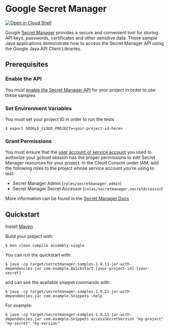 # Google Secret Manager

<a href="https://console.cloud.google.com/cloudshell/open?git_repo=https://github.com/GoogleCloudPlatform/java-docs-samples&page=editor&open_in_editor=secretmanager/README.md">
<img alt="Open in Cloud Shell" src ="http://gstatic.com/cloudssh/images/open-btn.png"></a>

Google [Secret Manager](https://cloud.google.com/secret-manager/) provides a
secure and convenient tool for storing API keys, passwords, certificates and
other sensitive data. These sample Java applications demonstrate how to access
the Secret Manager API using the Google Java API Client Libraries.

## Prerequisites

### Enable the API

You must [enable the Secret Manager API](https://console.cloud.google.com/flows/enableapi?apiid=secretmanager.googleapis.com) for your project in order to use these samples

### Set Environment Variables

You must set your project ID in order to run the tests

```text
$ export GOOGLE_CLOUD_PROJECT=<your-project-id-here>
```

### Grant Permissions

You must ensure that the [user account or service account](https://cloud.google.com/iam/docs/service-accounts#differences_between_a_service_account_and_a_user_account) you used to authorize your gcloud session has the proper permissions to edit Secret Manager resources for your project. In the Cloud Console under IAM, add the following roles to the project whose service account you're using to test:

* Secret Manager Admin (`roles/secretmanager.admin`)
* Secret Manager Secret Accessor (`roles/secretmanager.secretAccessor`)

More information can be found in the [Secret Manager Docs](https://cloud.google.com/secret-manager/docs/access-control)

## Quickstart

Install [Maven](http://maven.apache.org/).

Build your project with:

```text
$ mvn clean compile assembly:single
```

You can run the quickstart with:

```text
$ java -cp target/secretmanager-samples-1.0.11-jar-with-dependencies.jar com.example.Quickstart [your-project-id] [your-secret]
```

and can see the available snippet commands with:

```text
$ java -cp target/secretmanager-samples-1.0.11-jar-with-dependencies.jar com.example.Snippets -help
```

For example:

```text
$ java -cp target/secretmanager-samples-1.0.11-jar-with-dependencies.jar com.example.Snippets accessSecretVersion "my-project" "my-secret" "my-version"
```
